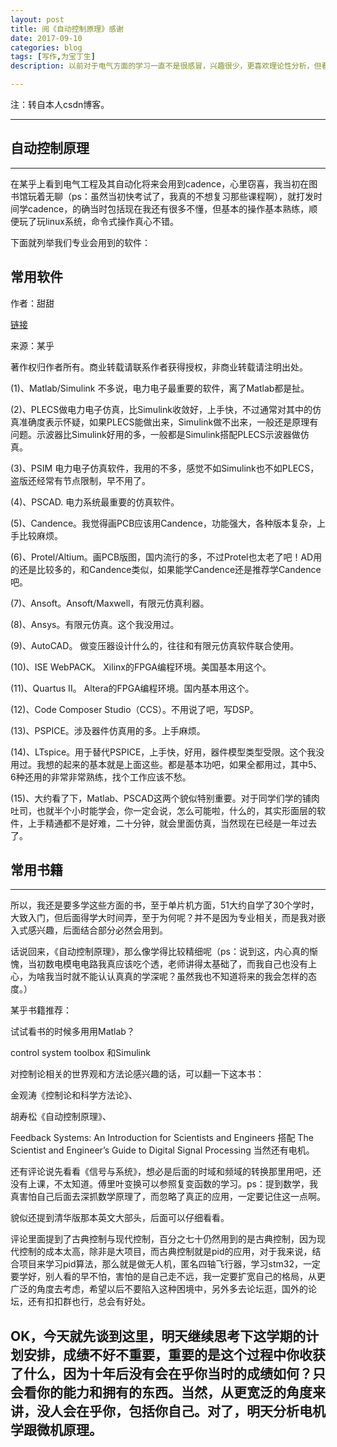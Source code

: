 ```yaml
---
layout: post
title: 阅《自动控制原理》感谢
date: 2017-09-10
categories: blog
tags: [写作,为宝丁生]
description: 以前对于电气方面的学习一直不是很感冒，兴趣很少，更喜欢理论性分析，但看了“自动控制原理”后，我对电气尽有种发自内心的喜爱。 

---
```


注：转自本人csdn博客。


---
## 自动控制原理

---
在某乎上看到电气工程及其自动化将来会用到cadence，心里窃喜，我当初在图书馆玩着无聊（ps：虽然当初快考试了，我真的不想复习那些课程啊），就打发时间学cadence，的确当时包括现在我还有很多不懂，但基本的操作基本熟练，顺便玩了玩linux系统，命令式操作真心不错。 


下面就列举我们专业会用到的软件：

## 常用软件

作者：甜甜 

[链接](https://www.zhihu.com/question/23100682/answer/23637596 )

来源：某乎

著作权归作者所有。商业转载请联系作者获得授权，非商业转载请注明出处。

   (1)、Matlab/Simulink 不多说，电力电子最重要的软件，离了Matlab都是扯。
   
   (2)、PLECS做电力电子仿真，比Simulink收敛好，上手快，不过通常对其中的仿真准确度表示怀疑，如果PLECS能做出来，Simulink做不出来，一般还是原理有问题。示波器比Simulink好用的多，一般都是Simulink搭配PLECS示波器做仿真。
   
   (3)、PSIM 电力电子仿真软件，我用的不多，感觉不如Simulink也不如PLECS，盗版还经常有节点限制，早不用了。
   
   (4)、PSCAD. 电力系统最重要的仿真软件。
   
   (5)、Candence。我觉得画PCB应该用Candence，功能强大，各种版本复杂，上手比较麻烦。
   
   (6)、Protel/Altium。画PCB版图，国内流行的多，不过Protel也太老了吧！AD用的还是比较多的，和Candence类似，如果能学Candence还是推荐学Candence吧。
   
   (7)、Ansoft。Ansoft/Maxwell，有限元仿真利器。
   
   (8)、Ansys。有限元仿真。这个我没用过。
   
   (9)、AutoCAD。 做变压器设计什么的，往往和有限元仿真软件联合使用。
   
   (10)、ISE WebPACK。 Xilinx的FPGA编程环境。美国基本用这个。
   
   (11)、Quartus II。 Altera的FPGA编程环境。国内基本用这个。
   
   (12)、Code Composer Studio（CCS）。不用说了吧，写DSP。
   
   (13)、PSPICE。涉及器件仿真用的多。上手麻烦。
   
   (14)、LTspice。用于替代PSPICE，上手快，好用，器件模型类型受限。这个我没用过。我想的起来的基本就是上面这些。都是基本功吧，如果全都用过，其中5、6种还用的非常非常熟练，找个工作应该不愁。
   
   (15)、大约看了下，Matlab、PSCAD这两个貌似特别重要。对于同学们学的铺肉吐司，也就半个小时能学会，你一定会说，怎么可能啦，什么的，其实形面层的软件，上手精通都不是好难，二十分钟，就会里面仿真，当然现在已经是一年过去了。
## 常用书籍
---

所以，我还是要多学这些方面的书，至于单片机方面，51大约自学了30个学时，大致入门，但后面得学大时间弄，至于为何呢？并不是因为专业相关，而是我对嵌入式感兴趣，后面结合部分必然会用到。

话说回来，《自动控制原理》，那么像学得比较精细呢（ps：说到这，内心真的惭愧，当初数电模电电路我真应该吃个透，老师讲得太基础了，而我自己也没有上心，为啥我当时就不能认认真真的学深呢？虽然我也不知道将来的我会怎样的态度。） 


某乎书籍推荐： 

试试看书的时候多用用Matlab？ 

control system toolbox 和Simulink 

对控制论相关的世界观和方法论感兴趣的话，可以翻一下这本书： 

金观涛《控制论和科学方法论》、 

胡寿松《自动控制原理》、    

Feedback Systems: An Introduction for Scientists and Engineers 搭配 The Scientist and Engineer’s Guide to Digital Signal Processing 当然还有电机。

还有评论说先看看《信号与系统》，想必是后面的时域和频域的转换那里用吧，还没有上课，不太知道。傅里叶变换可以参照复变函数的学习。ps：提到数学，我真害怕自己后面去深抓数学原理了，而忽略了真正的应用，一定要记住这一点啊。 

貌似还提到清华版那本英文大部头，后面可以仔细看看。 

评论里面提到了古典控制与现代控制，百分之七十仍然用到的是古典控制，因为现代控制的成本太高，除非是大项目，而古典控制就是pid的应用，对于我来说，结合项目来学习pid算法，那么就是做无人机，匿名四轴飞行器，学习stm32，一定要学好，别人看的早不怕，害怕的是自己走不远，我一定要扩宽自己的格局，从更广泛的角度去考虑，希望以后不要陷入这种困境中，另外多去论坛逛，国外的论坛，还有扣扣群也行，总会有好处。 

OK，今天就先谈到这里，明天继续思考下这学期的计划安排，成绩不好不重要，重要的是这个过程中你收获了什么，因为十年后没有会在乎你当时的成绩如何？只会看你的能力和拥有的东西。当然，从更宽泛的角度来讲，没人会在乎你，包括你自己。对了，明天分析电机学跟微机原理。 
---

